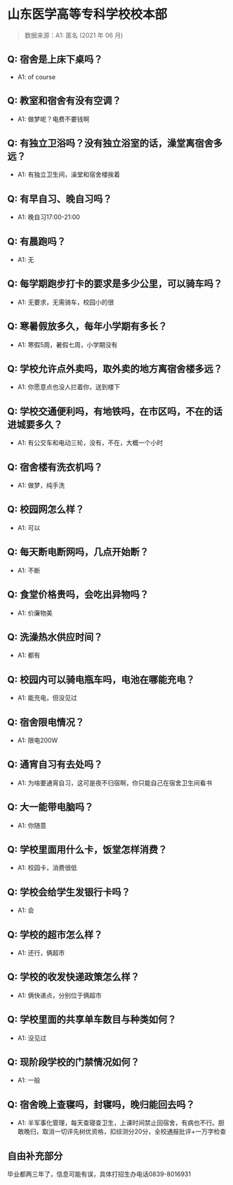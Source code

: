 # 山东医学高等专科学校校本部

> 数据来源：A1: 匿名 (2021 年 06 月)

## Q: 宿舍是上床下桌吗？

- A1: of course

## Q: 教室和宿舍有没有空调？

- A1: 做梦呢？电费不要钱啊

## Q: 有独立卫浴吗？没有独立浴室的话，澡堂离宿舍多远？

- A1: 有独立卫生间，澡堂和宿舍楼挨着

## Q: 有早自习、晚自习吗？

- A1: 晚自习17:00-21:00

## Q: 有晨跑吗？

- A1: 无

## Q: 每学期跑步打卡的要求是多少公里，可以骑车吗？

- A1: 无要求，无需骑车，校园小的很

## Q: 寒暑假放多久，每年小学期有多长？

- A1: 寒假5周，暑假七周，小学期没有

## Q: 学校允许点外卖吗，取外卖的地方离宿舍楼多远？

- A1: 你愿意点也没人拦着你，送到楼下

## Q: 学校交通便利吗，有地铁吗，在市区吗，不在的话进城要多久？

- A1: 有公交车和电动三轮，没有，不在，大概一个小时

## Q: 宿舍楼有洗衣机吗？

- A1: 做梦，纯手洗

## Q: 校园网怎么样？

- A1: 可以

## Q: 每天断电断网吗，几点开始断？

- A1: 不断

## Q: 食堂价格贵吗，会吃出异物吗？

- A1: 价廉物美

## Q: 洗澡热水供应时间？

- A1: 都有

## Q: 校园内可以骑电瓶车吗，电池在哪能充电？

- A1: 能充电，但没见过

## Q: 宿舍限电情况？

- A1: 限电200W

## Q: 通宵自习有去处吗？

- A1: 为啥要通宵自习，这可是夜不归宿啊，你只能自己在宿舍卫生间看书

## Q: 大一能带电脑吗？

- A1: 你随意

## Q: 学校里面用什么卡，饭堂怎样消费？

- A1: 校园卡，消费很低

## Q: 学校会给学生发银行卡吗？

- A1: 会

## Q: 学校的超市怎么样？

- A1: 还行，俩超市

## Q: 学校的收发快递政策怎么样？

- A1: 俩快递点，分别位于俩超市

## Q: 学校里面的共享单车数目与种类如何？

- A1: 没见过

## Q: 现阶段学校的门禁情况如何？

- A1: 一般

## Q: 宿舍晚上查寝吗，封寝吗，晚归能回去吗？

- A1: 半军事化管理，每天查寝查卫生，上课时间禁止回宿舍，有病也不行。胆敢晚归，取消一切评先树优资格，扣综测分20分，全校通报批评+一万字检查

## 自由补充部分

毕业都两三年了，信息可能有误，具体打招生办电话0839-8016931